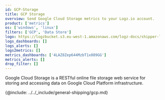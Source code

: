 ```yaml
---
id: GCP-Storage
title: GCP Storage
overview: Send Google Cloud Storage metrics to your Logz.io account.
product: ['metrics']
os: ['windows', 'linux']
filters: ['GCP', 'Data Store']
logo: https://logzbucket.s3.eu-west-1.amazonaws.com/logz-docs/shipper-logos/gcpstorage.png
logs_dashboards: []
logs_alerts: []
logs2metrics: []
metrics_dashboards: ['4LAZ8Zep644MzbT1x089GG']
metrics_alerts: []
drop_filter: []
---
```



Google Cloud Storage is a RESTful online file storage web service for storing and accessing data on Google Cloud Platform infrastructure. 


{@include: ../../_include/general-shipping/gcp.md}  
